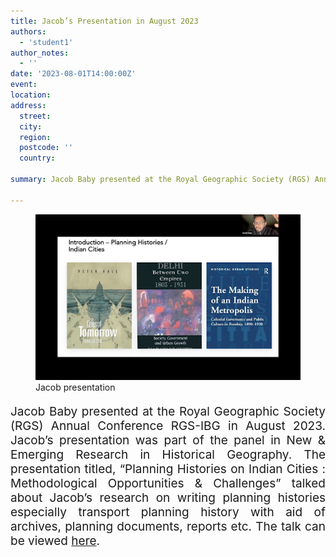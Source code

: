 ```yaml
---
title: Jacob’s Presentation in August 2023 
authors:
  - 'student1'
author_notes:
  - ''
date: '2023-08-01T14:00:00Z'
event: 
location: 
address:
  street: 
  city: 
  region: 
  postcode: ''
  country: 

summary: Jacob Baby presented at the Royal Geographic Society (RGS) Annual Conference RGS-IBG in August 2023.

---
```

<figure>
  <img src="jacob_presentation.jpg" alt="my img"/>
  <figcaption> Jacob presentation </figcaption>
</figure>

<p align="justify" style="font-size: 19px">Jacob Baby presented at the Royal Geographic Society (RGS) Annual Conference RGS-IBG in August 2023. Jacob’s presentation was part of the panel in New & Emerging Research in Historical Geography. The presentation titled, “Planning Histories on Indian Cities : Methodological Opportunities & Challenges” talked about Jacob’s research on writing planning histories especially transport planning history with aid of archives, planning documents, reports etc. The talk can be viewed <a href="https://vimeo.com/860885915/98df9c22ed?ts=2884000&share=copy" target="_blank">here</a>. </p> 
